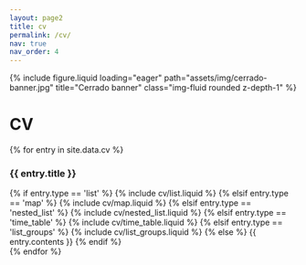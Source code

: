 ```yaml
---
layout: page2
title: cv
permalink: /cv/
nav: true
nav_order: 4
---
```


<!--Banner image-->
<div class="row mb-5">
    <div class="col-sm mt-md-0">
        {% include figure.liquid loading="eager" path="assets/img/cerrado-banner.jpg" title="Cerrado banner" class="img-fluid rounded z-depth-1" %}
    </div>
</div>

<!--page title-->
<div class="row justify-content-sm-center">
    <div class="col-sm-2 mt-md-0">
    </div>
    <div class="col-sm-8 mt-md-0">
        <!--cv title-->
        <div class="row">
            <h1 class="post-title">
            CV&nbsp;&nbsp;
            <a href="https://jeffweinell.github.io/assets/pdf/Weinell-Jeffrey_CV.pdf"
               target="_blank"
               rel="noopener noreferrer"
               class="float-right" >
               <i class="fa-solid fa-file-pdf"></i>
            </a>
            </h1>
        </div>
        <article>
          <div class="cv">
            {% for entry in site.data.cv %}
              <a class="anchor" id="{{ entry.title }}"></a>
              <div class="card mt-3 p-3">
                <h3 class="card-title font-weight-medium">{{ entry.title }}</h3>
                <div>
                  {% if entry.type == 'list' %}
                    {% include cv/list.liquid %}
                  {% elsif entry.type == 'map' %}
                    {% include cv/map.liquid %}
                  {% elsif entry.type == 'nested_list' %}
                    {% include cv/nested_list.liquid %}
                  {% elsif entry.type == 'time_table' %}
                    {% include cv/time_table.liquid %}
                  {% elsif entry.type == 'list_groups' %}
                    {% include cv/list_groups.liquid %}
                  {% else %}
                    {{ entry.contents }}
                  {% endif %}
                </div>
              </div>
            {% endfor %}
          </div>
        </article>
    </div>
    <div class="col-sm-2 mt-md-0">
    </div>
</div>







